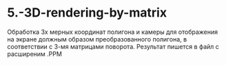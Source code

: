 # 5.-3D-rendering-by-matrix

Обработка 3х мерных координат полигона и камеры для отображения на экране должным образом преобразованного полигона, в соответствии с 3-мя матрицами поворота. Результат пишется в файл с расширеним .PPM 
